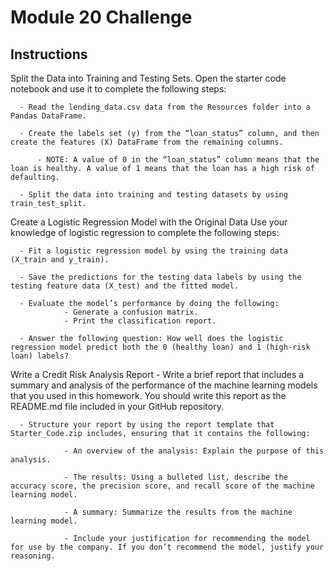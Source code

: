 # Module 20 Challenge
## Instructions
Split the Data into Training and Testing Sets. 
Open the starter code notebook and use it to complete the following steps:

      - Read the lending_data.csv data from the Resources folder into a Pandas DataFrame.
      
      - Create the labels set (y) from the “loan_status” column, and then create the features (X) DataFrame from the remaining columns.
      
          - NOTE: A value of 0 in the “loan_status” column means that the loan is healthy. A value of 1 means that the loan has a high risk of defaulting.
          
      - Split the data into training and testing datasets by using train_test_split.

Create a Logistic Regression Model with the Original Data
Use your knowledge of logistic regression to complete the following steps:

      - Fit a logistic regression model by using the training data (X_train and y_train).
      
      - Save the predictions for the testing data labels by using the testing feature data (X_test) and the fitted model.
      
      - Evaluate the model’s performance by doing the following:
                - Generate a confusion matrix.
                - Print the classification report.
                
      - Answer the following question: How well does the logistic regression model predict both the 0 (healthy loan) and 1 (high-risk loan) labels?

Write a Credit Risk Analysis Report
      - Write a brief report that includes a summary and analysis of the performance of the machine learning models that you used in this homework. You should write this report as the README.md file included in your GitHub repository.
      
      - Structure your report by using the report template that Starter_Code.zip includes, ensuring that it contains the following:
      
                - An overview of the analysis: Explain the purpose of this analysis.
               
                - The results: Using a bulleted list, describe the accuracy score, the precision score, and recall score of the machine learning model.
              
                - A summary: Summarize the results from the machine learning model.
              
                - Include your justification for recommending the model for use by the company. If you don’t recommend the model, justify your reasoning.
